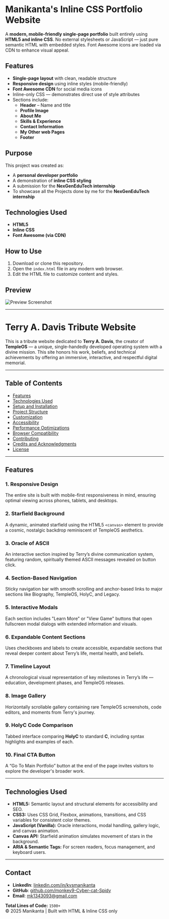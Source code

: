# Manikanta's Inline CSS Portfolio Website

A **modern, mobile-friendly single-page portfolio** built entirely using **HTML5 and inline CSS**. No external stylesheets or JavaScript — just pure semantic HTML with embedded styles. Font Awesome icons are loaded via CDN to enhance visual appeal.

## Features

- **Single-page layout** with clean, readable structure
- **Responsive design** using inline styles (mobile-friendly)
- **Font Awesome CDN** for social media icons
- Inline-only CSS — demonstrates direct use of style attributes
- Sections include:
  - **Header** – Name and title
  - **Profile Image**
  - **About Me**
  - **Skills & Experience**
  - **Contact Information**
  - **My Other web Pages**
  - **Footer**

## Purpose

This project was created as:
- A **personal developer portfolio**
- A demonstration of **inline CSS styling**
- A submission for the **NexGenEduTech internship**
- To showcase all the Projects done by me for the **NexGenEduTech internship**

## Technologies Used

- **HTML5**
- **Inline CSS**
- **Font Awesome (via CDN)**

## How to Use

1. Download or clone this repository.
2. Open the `index.html` file in any modern web browser.
3. Edit the HTML file to customize content and styles.

## Preview

![Preview Screenshot](https://i.ibb.co/s9gqNS1f/Screenshot-2025-05-05-180353.png)

---


# Terry A. Davis Tribute Website  
  
This is a tribute website dedicated to **Terry A. Davis**, the creator of **TempleOS** — a unique, single-handedly developed operating system with a divine mission. This site honors his work, beliefs, and technical achievements by offering an immersive, interactive, and respectful digital memorial.  
  
---  
  
## Table of Contents  
- [Features](#features)    
- [Technologies Used](#technologies-used)    
- [Setup and Installation](#setup-and-installation)    
- [Project Structure](#project-structure)    
- [Customization](#customization)    
- [Accessibility](#accessibility)    
- [Performance Optimizations](#performance-optimizations)    
- [Browser Compatibility](#browser-compatibility)    
- [Contributing](#contributing)    
- [Credits and Acknowledgments](#credits-and-acknowledgments)    
- [License](#license)    
  
---  
  
## Features  
  
### 1. Responsive Design    
The entire site is built with mobile-first responsiveness in mind, ensuring optimal viewing across phones, tablets, and desktops.  
  
### 2. Starfield Background    
A dynamic, animated starfield using the HTML5 `<canvas>` element to provide a cosmic, nostalgic backdrop reminiscent of TempleOS aesthetics.  
  
### 3. Oracle of ASCII    
An interactive section inspired by Terry’s divine communication system, featuring random, spiritually themed ASCII messages revealed on button click.  
  
### 4. Section-Based Navigation    
Sticky navigation bar with smooth scrolling and anchor-based links to major sections like Biography, TempleOS, HolyC, and Legacy.  
  
### 5. Interactive Modals    
Each section includes "Learn More" or "View Game" buttons that open fullscreen modal dialogs with extended information and visuals.  
  
### 6. Expandable Content Sections    
Uses checkboxes and labels to create accessible, expandable sections that reveal deeper content about Terry’s life, mental health, and beliefs.  
  
### 7. Timeline Layout    
A chronological visual representation of key milestones in Terry’s life — education, development phases, and TempleOS releases.  
  
### 8. Image Gallery    
Horizontally scrollable gallery containing rare TempleOS screenshots, code editors, and moments from Terry's journey.  
  
### 9. HolyC Code Comparison    
Tabbed interface comparing **HolyC** to standard **C**, including syntax highlights and examples of each.  
  
### 10. Final CTA Button    
A “Go To Main Portfolio” button at the end of the page invites visitors to explore the developer's broader work.  
  
---  
  
## Technologies Used  
  
- **HTML5:** Semantic layout and structural elements for accessibility and SEO.  
- **CSS3:** Uses CSS Grid, Flexbox, animations, transitions, and CSS variables for consistent color themes.  
- **JavaScript (Vanilla):** Oracle interactions, modal handling, gallery logic, and canvas animation.  
- **Canvas API:** Starfield animation simulates movement of stars in the background.  
- **ARIA & Semantic Tags:** For screen readers, focus management, and keyboard users.  
  
---  
  ## Contact

- **LinkedIn**: [linkedin.com/in/kvsmanikanta](https://www.linkedin.com/in/kvsmanikanta)
- **GitHub**: [github.com/monkey9-Cyber-cat-Spidy](https://github.com/monkey9-Cyber-cat-Spidy)
- **Email**: [mk1343093@gmail.com](mailto:mk1343093@gmail.com)

**Total Lines of Code:** `1500+`  
© 2025 Manikanta | Built with HTML & Inline CSS only